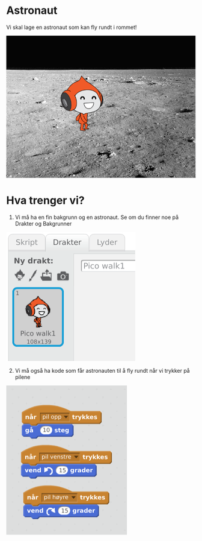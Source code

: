 # Astronaut

Vi skal lage en astronaut som kan fly rundt i rommet!

![](001-intro.png)

# Hva trenger vi?

1. Vi må ha en fin bakgrunn og en astronaut.
   Se om du finner noe på Drakter og Bakgrunner
   
![](001-sprites.png)

2. Vi må også ha kode som får astronauten til å fly rundt når vi trykker på pilene

![](001-scripts.png)
